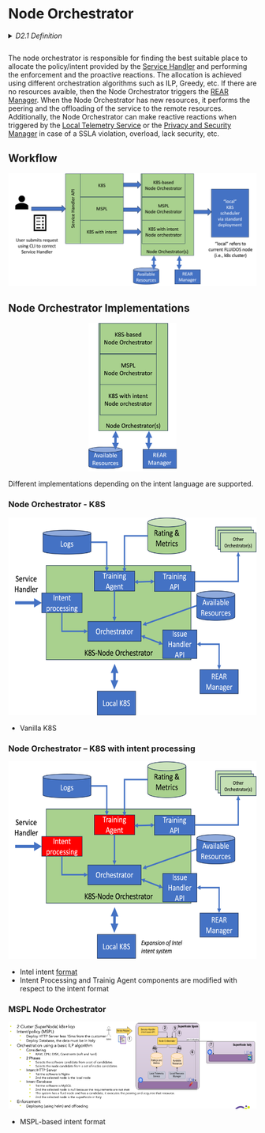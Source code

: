# Node Orchestrator

<details>
<summary><i>D2.1 Definition</i><p></summary>

> The node orchestrator is the FLUIDOS module responsible for the orchestration of the service
requests, either on the local node, or offloading them to a remote FLUIDOS node, based on
the current snapshot of the available resources database. Additionally, it interacts with and
coordinates other components, mainly the resource acquisition manager, to trigger the
acquisition of new resources and the setup of the appropriate network and storage fabrics
enabling transparent execution continuum, in case already available ones are not sufficient to
satisfy the incoming request.

</details>

The node orchestrator is responsible for finding the best suitable place to allocate the policy/intent provided by the [Service Handler](/Work%20Packages/WP4/Service-handler.md) and performing the enforcement and the proactive reactions. The allocation is achieved using different orchestration algorithms such as ILP, Greedy, etc. If there are no resources avaible, then the Node Orchestrator triggers the [REAR Manager](/Work%20Packages/WP3/REAR-manager.md). When the Node Orchestrator has new resources, it performs the peering and the offloading of the service to the remote resources. Additionally, the Node Orchestrator can make reactive reactions when triggered by the [Local Telemetry Service](/Work%20Packages/WP3/Local-telemetry-service.md) or the [Privacy and Security Manager](/Work%20Packages/WP5/Privacy-and-security-manager.md) in case of a SSLA violation, overload, lack security, etc.

## Workflow

![Workflow](./workflow_wp4.png)

## Node Orchestrator Implementations

<p align="center">
<img src="./node_orchestrator.png" height="300">
</p>

Different implementations depending on the intent language are supported.

### Node Orchestrator - K8S

<p align="center">
<img src="./no_k8s_schema.png" height="400">
</p>


* Vanilla K8S 

### Node Orchestrator – K8S with intent processing

<p align="center">
<img src="./no_k8s_intent_schema.png" height="400">
</p>

* Intel intent [format](https://github.com/intel/intent-driven-orchestration/blob/main/docs/framework.md)
* Intent Processing and Trainig Agent components are modified with respect to the intent format


### MSPL Node Orchestrator 
<img src="./mspl.png">


* MSPL-based intent format





